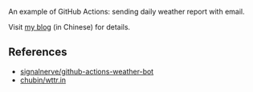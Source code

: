 An example of GitHub Actions: sending daily weather report with email.

Visit [my blog](https://www.ruanyifeng.com/blog/2019/12/github_actions.html) (in Chinese) for details.

## References

- [signalnerve/github-actions-weather-bot](https://github.com/signalnerve/github-actions-weather-bot)
- [chubin/wttr.in](https://github.com/chubin/wttr.in)
